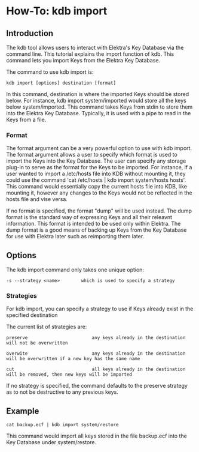 # How-To: kdb import #

## Introduction ##

The kdb tool allows users to interact with Elektra's Key Database via the command line. 
This tutorial explains the import function of kdb. This command lets you import Keys from 
the Elektra Key Database.

The command to use kdb import is:

    kdb import [options] destination [format]

In this command, destination is where the imported Keys should be stored below. For
instance, kdb import system/imported would store all the keys below
system/imported. This command takes Keys from stdin to store them into the Elektra
Key Database. Typically, it is used with a pipe to read in the Keys from a file. 

### Format ###

The format argument can be a very powerful option to use with kdb import. 
The format argument allows a user to specify which format is used to import the
Keys into the Key Database. The user can specify any storage plug-in to serve as the 
format for the Keys to be imported. For instance, if a user wanted to import a /etc/hosts
file into KDB without mounting it, they could use the command 'cat /etc/hosts | kdb import system/hosts hosts'. 
This command would essentially copy the current hosts file into KDB, like mounting it,
however any changes to the Keys would not be reflected in the hosts file and vise versa.  

If no format is specified, the format "dump" will be used instead. The dump format is the standard way
of expressing Keys and all their releavnt information. This format is intended to be used only within Elektra.
The dump format is a good means of backing up Keys from the Key Database for use with Elektra later 
such as reimporting them later. 

## Options ##

The kdb import command only takes one unique option:

	-s --strategy <name>		which is used to specify a strategy

### Strategies ###

For kdb import, you can specify a strategy to use if Keys already exist in the specified destination

The current list of strategies are:

	preserve						any keys already in the destination will not be overwritten
	
	overwite						any keys already in the destination will be overwritten if a new key has the same name
	
	cut								all keys already in the destination will be removed, then new keys will be imported

If no strategy is specified, the command defaults to the preserve strategy as to not be destructive to any previous keys.

## Example ##

	cat backup.ecf | kdb import system/restore

This command would import all keys stored in the file backup.ecf into the Key Database under system/restore.